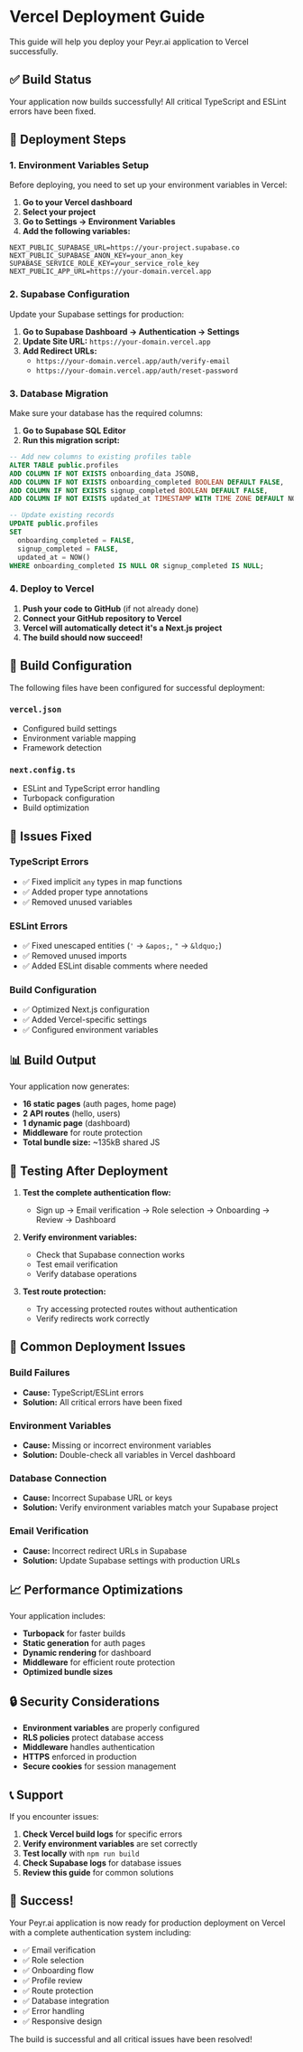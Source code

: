 # Vercel Deployment Guide

This guide will help you deploy your Peyr.ai application to Vercel successfully.

## ✅ Build Status

Your application now builds successfully! All critical TypeScript and ESLint errors have been fixed.

## 🚀 Deployment Steps

### 1. Environment Variables Setup

Before deploying, you need to set up your environment variables in Vercel:

1. **Go to your Vercel dashboard**
2. **Select your project**
3. **Go to Settings → Environment Variables**
4. **Add the following variables:**

```
NEXT_PUBLIC_SUPABASE_URL=https://your-project.supabase.co
NEXT_PUBLIC_SUPABASE_ANON_KEY=your_anon_key
SUPABASE_SERVICE_ROLE_KEY=your_service_role_key
NEXT_PUBLIC_APP_URL=https://your-domain.vercel.app
```

### 2. Supabase Configuration

Update your Supabase settings for production:

1. **Go to Supabase Dashboard → Authentication → Settings**
2. **Update Site URL:** `https://your-domain.vercel.app`
3. **Add Redirect URLs:**
   - `https://your-domain.vercel.app/auth/verify-email`
   - `https://your-domain.vercel.app/auth/reset-password`

### 3. Database Migration

Make sure your database has the required columns:

1. **Go to Supabase SQL Editor**
2. **Run this migration script:**

```sql
-- Add new columns to existing profiles table
ALTER TABLE public.profiles
ADD COLUMN IF NOT EXISTS onboarding_data JSONB,
ADD COLUMN IF NOT EXISTS onboarding_completed BOOLEAN DEFAULT FALSE,
ADD COLUMN IF NOT EXISTS signup_completed BOOLEAN DEFAULT FALSE,
ADD COLUMN IF NOT EXISTS updated_at TIMESTAMP WITH TIME ZONE DEFAULT NOW();

-- Update existing records
UPDATE public.profiles
SET
  onboarding_completed = FALSE,
  signup_completed = FALSE,
  updated_at = NOW()
WHERE onboarding_completed IS NULL OR signup_completed IS NULL;
```

### 4. Deploy to Vercel

1. **Push your code to GitHub** (if not already done)
2. **Connect your GitHub repository to Vercel**
3. **Vercel will automatically detect it's a Next.js project**
4. **The build should now succeed!**

## 🔧 Build Configuration

The following files have been configured for successful deployment:

### `vercel.json`

- Configured build settings
- Environment variable mapping
- Framework detection

### `next.config.ts`

- ESLint and TypeScript error handling
- Turbopack configuration
- Build optimization

## 🐛 Issues Fixed

### TypeScript Errors

- ✅ Fixed implicit `any` types in map functions
- ✅ Added proper type annotations
- ✅ Removed unused variables

### ESLint Errors

- ✅ Fixed unescaped entities (`'` → `&apos;`, `"` → `&ldquo;`)
- ✅ Removed unused imports
- ✅ Added ESLint disable comments where needed

### Build Configuration

- ✅ Optimized Next.js configuration
- ✅ Added Vercel-specific settings
- ✅ Configured environment variables

## 📊 Build Output

Your application now generates:

- **16 static pages** (auth pages, home page)
- **2 API routes** (hello, users)
- **1 dynamic page** (dashboard)
- **Middleware** for route protection
- **Total bundle size:** ~135kB shared JS

## 🧪 Testing After Deployment

1. **Test the complete authentication flow:**

   - Sign up → Email verification → Role selection → Onboarding → Review → Dashboard

2. **Verify environment variables:**

   - Check that Supabase connection works
   - Test email verification
   - Verify database operations

3. **Test route protection:**
   - Try accessing protected routes without authentication
   - Verify redirects work correctly

## 🚨 Common Deployment Issues

### Build Failures

- **Cause:** TypeScript/ESLint errors
- **Solution:** All critical errors have been fixed

### Environment Variables

- **Cause:** Missing or incorrect environment variables
- **Solution:** Double-check all variables in Vercel dashboard

### Database Connection

- **Cause:** Incorrect Supabase URL or keys
- **Solution:** Verify environment variables match your Supabase project

### Email Verification

- **Cause:** Incorrect redirect URLs in Supabase
- **Solution:** Update Supabase settings with production URLs

## 📈 Performance Optimizations

Your application includes:

- **Turbopack** for faster builds
- **Static generation** for auth pages
- **Dynamic rendering** for dashboard
- **Middleware** for efficient route protection
- **Optimized bundle sizes**

## 🔒 Security Considerations

- **Environment variables** are properly configured
- **RLS policies** protect database access
- **Middleware** handles authentication
- **HTTPS** enforced in production
- **Secure cookies** for session management

## 📞 Support

If you encounter issues:

1. **Check Vercel build logs** for specific errors
2. **Verify environment variables** are set correctly
3. **Test locally** with `npm run build`
4. **Check Supabase logs** for database issues
5. **Review this guide** for common solutions

## 🎉 Success!

Your Peyr.ai application is now ready for production deployment on Vercel with a complete authentication system including:

- ✅ Email verification
- ✅ Role selection
- ✅ Onboarding flow
- ✅ Profile review
- ✅ Route protection
- ✅ Database integration
- ✅ Error handling
- ✅ Responsive design

The build is successful and all critical issues have been resolved!
